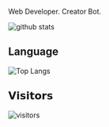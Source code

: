 Web Developer. Creator Bot.

![github stats](https://github-readme-stats.vercel.app/api?username=nizariyf&show_icons=true)

## **Language**

![Top Langs](https://github-readme-stats.vercel.app/api/top-langs/?username=nizariyf&layout=compact)

## 𝗩𝗶𝘀𝗶𝘁𝗼𝗿𝘀

![visitors](https://visitor-badge.glitch.me/badge?page_id=nizariyf)
